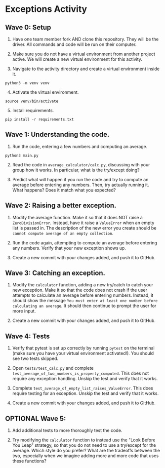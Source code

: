# Exceptions Activity

## Wave 0: Setup

1. Have one team member fork AND clone this repository. They will be the driver. All commands and code will be run on their computer.

2. Make sure you do not have a virtual environment from another project active. We will create a new virtual environment for this activity.

3. Navigate to the activity directory and create a virtual environment inside it.
```
python3 -m venv venv
```

4. Activate the virtual environment.
```
source venv/bin/activate
```

5. Install requirements.
```
pip install -r requirements.txt
```

## Wave 1: Understanding the code.

1. Run the code, entering a few numbers and computing an average.
```
python3 main.py
```

2. Read the code in `average_calculator/calc.py`, discussing with your group how it works.
In particular, what is the try/except doing?

3. Predict what will happen if you run the code and try to compute an average before entering any numbers. Then, try actually running it. What happens? Does it match what you expected? 

## Wave 2: Raising a better exception.

1. Modify the average function. Make it so that it does NOT raise a `ZeroDivisionError`. Instead, have it raise a `ValueError` when an empty list is passed in. The description of the new error you create should be `cannot compute average of an empty collection`.

2. Run the code again, attempting to compute an average before entering any numbers. Verify that your new exception shows up.

3. Create a new commit with your changes added, and push it to GitHub.

## Wave 3: Catching an exception.

1. Modify the `calculator` function, adding a new try/catch to catch your new exception. Make it so that the code does not crash if the user attempts to calculate an average before entering numbers. Instead, it should show the message `You must enter at least one number before calculating an average`. It should then continue to prompt the user for more input.

2. Create a new commit with your changes added, and push it to GitHub.

## Wave 4: Tests

1. Verify that pytest is set up correctly by running `pytest` on the terminal (make sure you have your virtual environment activated!). You should see two tests skipped.

2. Open `tests/test_calc.py` and complete `test_average_of_two_numbers_is_properly_computed`. This does not require any exception handling. Unskip the test and verify that it works.

3. Complete `test_average_of_empty_list_raises_ValueError`. This does require testing for an exception. Unskip the test and verify that it works.

4. Create a new commit with your changes added, and push it to GitHub.

## OPTIONAL Wave 5:

1. Add additional tests to more thoroughly test the code.

2. Try modifying the `calculator` function to instead use the "Look Before You Leap" strategy, so that you do not need to use a try/except for the average. Which style do you prefer? What are the tradeoffs between the two, especially when we imagine adding more and more code that uses these functions?